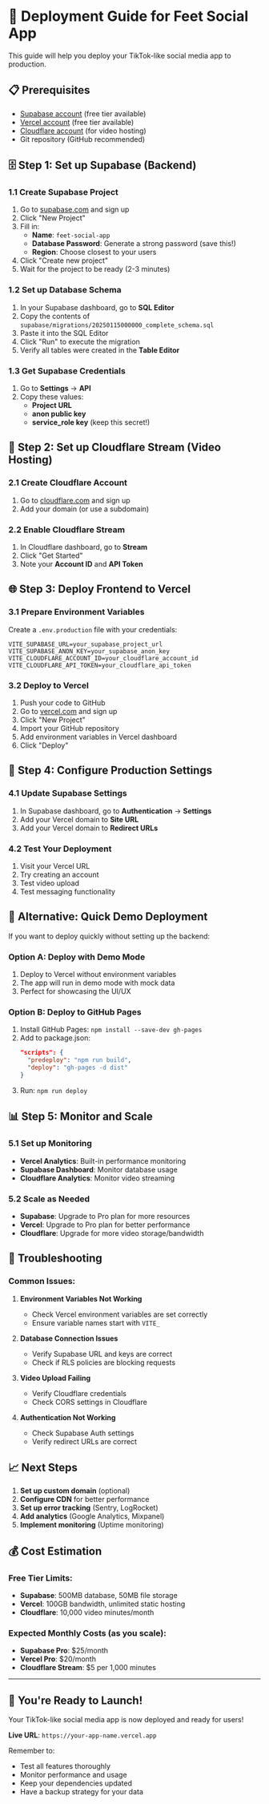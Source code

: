# 🚀 Deployment Guide for Feet Social App

This guide will help you deploy your TikTok-like social media app to production.

## 📋 Prerequisites

- [Supabase account](https://supabase.com) (free tier available)
- [Vercel account](https://vercel.com) (free tier available)
- [Cloudflare account](https://cloudflare.com) (for video hosting)
- Git repository (GitHub recommended)

## 🗄️ Step 1: Set up Supabase (Backend)

### 1.1 Create Supabase Project
1. Go to [supabase.com](https://supabase.com) and sign up
2. Click "New Project"
3. Fill in:
   - **Name**: `feet-social-app`
   - **Database Password**: Generate a strong password (save this!)
   - **Region**: Choose closest to your users
4. Click "Create new project"
5. Wait for the project to be ready (2-3 minutes)

### 1.2 Set up Database Schema
1. In your Supabase dashboard, go to **SQL Editor**
2. Copy the contents of `supabase/migrations/20250115000000_complete_schema.sql`
3. Paste it into the SQL Editor
4. Click "Run" to execute the migration
5. Verify all tables were created in the **Table Editor**

### 1.3 Get Supabase Credentials
1. Go to **Settings** → **API**
2. Copy these values:
   - **Project URL**
   - **anon public key**
   - **service_role key** (keep this secret!)

## 🎥 Step 2: Set up Cloudflare Stream (Video Hosting)

### 2.1 Create Cloudflare Account
1. Go to [cloudflare.com](https://cloudflare.com) and sign up
2. Add your domain (or use a subdomain)

### 2.2 Enable Cloudflare Stream
1. In Cloudflare dashboard, go to **Stream**
2. Click "Get Started"
3. Note your **Account ID** and **API Token**

## 🌐 Step 3: Deploy Frontend to Vercel

### 3.1 Prepare Environment Variables
Create a `.env.production` file with your credentials:

```env
VITE_SUPABASE_URL=your_supabase_project_url
VITE_SUPABASE_ANON_KEY=your_supabase_anon_key
VITE_CLOUDFLARE_ACCOUNT_ID=your_cloudflare_account_id
VITE_CLOUDFLARE_API_TOKEN=your_cloudflare_api_token
```

### 3.2 Deploy to Vercel
1. Push your code to GitHub
2. Go to [vercel.com](https://vercel.com) and sign up
3. Click "New Project"
4. Import your GitHub repository
5. Add environment variables in Vercel dashboard
6. Click "Deploy"

## 🔧 Step 4: Configure Production Settings

### 4.1 Update Supabase Settings
1. In Supabase dashboard, go to **Authentication** → **Settings**
2. Add your Vercel domain to **Site URL**
3. Add your Vercel domain to **Redirect URLs**

### 4.2 Test Your Deployment
1. Visit your Vercel URL
2. Try creating an account
3. Test video upload
4. Test messaging functionality

## 🎯 Alternative: Quick Demo Deployment

If you want to deploy quickly without setting up the backend:

### Option A: Deploy with Demo Mode
1. Deploy to Vercel without environment variables
2. The app will run in demo mode with mock data
3. Perfect for showcasing the UI/UX

### Option B: Deploy to GitHub Pages
1. Install GitHub Pages: `npm install --save-dev gh-pages`
2. Add to package.json:
   ```json
   "scripts": {
     "predeploy": "npm run build",
     "deploy": "gh-pages -d dist"
   }
   ```
3. Run: `npm run deploy`

## 📊 Step 5: Monitor and Scale

### 5.1 Set up Monitoring
- **Vercel Analytics**: Built-in performance monitoring
- **Supabase Dashboard**: Monitor database usage
- **Cloudflare Analytics**: Monitor video streaming

### 5.2 Scale as Needed
- **Supabase**: Upgrade to Pro plan for more resources
- **Vercel**: Upgrade to Pro plan for better performance
- **Cloudflare**: Upgrade for more video storage/bandwidth

## 🚨 Troubleshooting

### Common Issues:

1. **Environment Variables Not Working**
   - Check Vercel environment variables are set correctly
   - Ensure variable names start with `VITE_`

2. **Database Connection Issues**
   - Verify Supabase URL and keys are correct
   - Check if RLS policies are blocking requests

3. **Video Upload Failing**
   - Verify Cloudflare credentials
   - Check CORS settings in Cloudflare

4. **Authentication Not Working**
   - Check Supabase Auth settings
   - Verify redirect URLs are correct

## 📈 Next Steps

1. **Set up custom domain** (optional)
2. **Configure CDN** for better performance
3. **Set up error tracking** (Sentry, LogRocket)
4. **Add analytics** (Google Analytics, Mixpanel)
5. **Implement monitoring** (Uptime monitoring)

## 💰 Cost Estimation

### Free Tier Limits:
- **Supabase**: 500MB database, 50MB file storage
- **Vercel**: 100GB bandwidth, unlimited static hosting
- **Cloudflare**: 10,000 video minutes/month

### Expected Monthly Costs (as you scale):
- **Supabase Pro**: $25/month
- **Vercel Pro**: $20/month
- **Cloudflare Stream**: $5 per 1,000 minutes

---

## 🎉 You're Ready to Launch!

Your TikTok-like social media app is now deployed and ready for users! 

**Live URL**: `https://your-app-name.vercel.app`

Remember to:
- Test all features thoroughly
- Monitor performance and usage
- Keep your dependencies updated
- Have a backup strategy for your data
